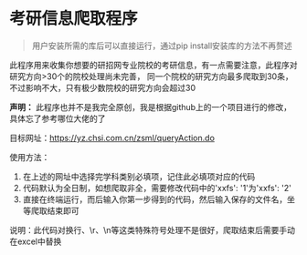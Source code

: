 # 考研信息爬取程序

> 用户安装所需的库后可以直接运行，通过pip install安装库的方法不再赘述

此程序用来收集你想要的研招网专业院校的考研信息，有一点需要注意，此程序对研究方向>30个的院校处理尚未完善，
同一个院校的研究方向最多爬取到30条，不过影响不大，只有极少数院校的研究方向会超过30

**声明：** 此程序也并不是我完全原创，我是根据github上的一个项目进行的修改，具体忘了参考哪位大佬的了

目标网址：https://yz.chsi.com.cn/zsml/queryAction.do

使用方法：
1. 在上述的网址中选择完学科类别必填项，记住此必填项对应的代码
2. 代码默认为全日制，如想爬取非全，需要修改代码中的'xxfs': '1'为'xxfs': '2'
3. 直接在终端运行，而后输入你第一步得到的代码，然后输入保存的文件名，坐等爬取结束即可

说明：此代码对换行、\r、\n等这类特殊符号处理不是很好，爬取结束后需要手动在excel中替换
